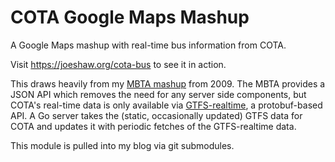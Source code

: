 # COTA Google Maps Mashup

A Google Maps mashup with real-time bus information from COTA.

Visit https://joeshaw.org/cota-bus to see it in action.

This draws heavily from my [MBTA
mashup](https://github.com/joeshaw/mbta-bus) from 2009.  The MBTA
provides a JSON API which removes the need for any server side
components, but COTA's real-time data is only available via
[GTFS-realtime](https://developers.google.com/transit/gtfs-realtime/),
a protobuf-based API.  A Go server takes the (static, occasionally
updated) GTFS data for COTA and updates it with periodic fetches of
the GTFS-realtime data.

This module is pulled into my blog via git submodules.
